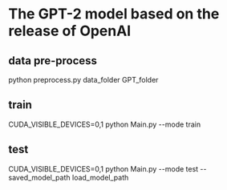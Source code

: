 # The GPT-2 model based on the release of OpenAI

## data pre-process
python preprocess.py data_folder GPT_folder

## train
CUDA_VISIBLE_DEVICES=0,1 python Main.py --mode train

## test
CUDA_VISIBLE_DEVICES=0,1 python Main.py --mode test --saved_model_path load_model_path

